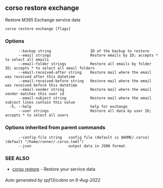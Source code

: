 ## corso restore exchange

Restore M365 Exchange service data

```
corso restore exchange [flags]
```

### Options

```
      --backup string                  ID of the backup to restore
      --email strings                  Restore emails by ID; accepts * to select all emails
      --email-folder strings           Restore all emails by folder ID; accepts * to select all email folders
      --email-received-after string    Restore mail where the email was received after this datetime
      --email-received-before string   Restore mail where the email was received before this datetime
      --email-sender string            Restore mail where the email sender matches this user id
      --email-subject string           Restore mail where the email subject lines contain this value
  -h, --help                           help for exchange
      --user strings                   Restore all data by user ID; accepts * to select all users
```

### Options inherited from parent commands

```
      --config-file string   config file (default is $HOME/.corso) (default "/home/runner/.corso.toml")
      --json                 output data in JSON format
```

### SEE ALSO

* [corso restore](corso_restore.md)	 - Restore your service data

###### Auto generated by spf13/cobra on 6-Aug-2022
